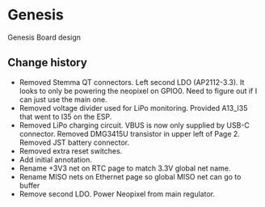 # Genesis
Genesis Board design

## Change history

- Removed Stemma QT connectors. Left second LDO (AP2112-3.3). It looks to only be powering the neopixel on GPIO0. Need to figure out if I can just use the main one.
- Removed voltage divider used for LiPo monitoring. Provided A13_I35 that went to I35 on the ESP.
- Removed LiPo charging circuit. VBUS is now only supplied by USB-C connector. Removed DMG3415U transistor in upper left of Page 2. Removed JST battery connector.
- Removed extra reset switches.
- Add initial annotation.
- Rename +3V3 net on RTC page to match 3.3V global net name.
- Rename MISO nets on Ethernet page so global MISO net can go to buffer
- Remove second LDO. Power Neopixel from main regulator.
